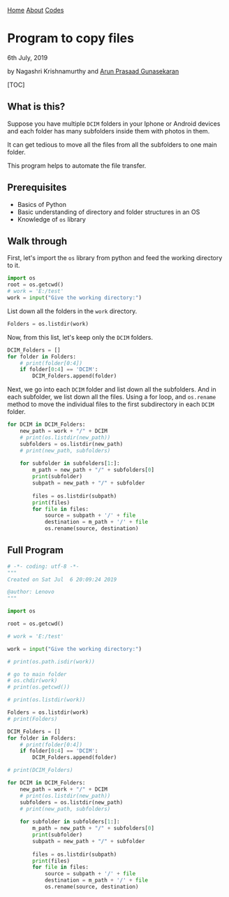 [Home](./../index.html) [About](./../about.html) [Codes](./../codes.html) 

# Program to copy files

6th July, 2019

by Nagashri Krishnamurthy and [Arun Prasaad Gunasekaran](http://fluidiccolours.in)

[TOC]

## What is this?

Suppose you have multiple ``DCIM`` folders in your Iphone or Android devices and each folder has many subfolders inside them with photos in them.

It can get tedious to move all the files from all the subfolders to one main folder.

This program helps to automate the file transfer.

## Prerequisites

* Basics of Python
* Basic understanding of directory and folder structures in an OS
* Knowledge of ``os`` library

## Walk through

First, let's import the ``os`` library from python and feed the working directory to it.

```python
import os
root = os.getcwd()
# work = 'E:/test'
work = input("Give the working directory:")
```

List down all the folders in the ``work`` directory.

```python
Folders = os.listdir(work)
```

Now, from this list, let's keep only the ``DCIM`` folders.

```python
DCIM_Folders = []
for folder in Folders:
    # print(folder[0:4])
    if folder[0:4] == 'DCIM':
        DCIM_Folders.append(folder)
```

Next, we go into each ``DCIM`` folder and list down all the subfolders. And in each subfolder, we list down all the files. Using a for loop, and ``os.rename`` method to move the individual files to the first subdirectory in each ``DCIM`` folder.

```python
for DCIM in DCIM_Folders:
    new_path = work + "/" + DCIM
    # print(os.listdir(new_path))
    subfolders = os.listdir(new_path)
    # print(new_path, subfolders)
    
    for subfolder in subfolders[1:]:
        m_path = new_path + "/" + subfolders[0]
        print(subfolder)
        subpath = new_path + "/" + subfolder
        
        files = os.listdir(subpath)
        print(files)
        for file in files:
            source = subpath + '/' + file
            destination = m_path + '/' + file
            os.rename(source, destination)

```



## Full Program



```python
# -*- coding: utf-8 -*-
"""
Created on Sat Jul  6 20:09:24 2019

@author: Lenovo
"""

import os

root = os.getcwd()

# work = 'E:/test'

work = input("Give the working directory:")

# print(os.path.isdir(work))

# go to main folder
# os.chdir(work)
# print(os.getcwd())

# print(os.listdir(work))

Folders = os.listdir(work)
# print(Folders)

DCIM_Folders = []
for folder in Folders:
    # print(folder[0:4])
    if folder[0:4] == 'DCIM':
        DCIM_Folders.append(folder)

# print(DCIM_Folders)

for DCIM in DCIM_Folders:
    new_path = work + "/" + DCIM
    # print(os.listdir(new_path))
    subfolders = os.listdir(new_path)
    # print(new_path, subfolders)
    
    for subfolder in subfolders[1:]:
        m_path = new_path + "/" + subfolders[0]
        print(subfolder)
        subpath = new_path + "/" + subfolder
        
        files = os.listdir(subpath)
        print(files)
        for file in files:
            source = subpath + '/' + file
            destination = m_path + '/' + file
            os.rename(source, destination)

```

